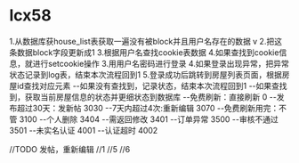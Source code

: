 # lcx58
1.从数据库获house_list表获取一遍没有被block并且用户名存在的数据 v
2.把这条数据block字段更新成1
3.根据用户名查找cookie表数据
4.如果查找到cookie信息，就进行setcookie操作
3.用用户名密码进行登录
4.如果登录出现异常，把异常状态记录到log表，结束本次流程回到1
5.登录成功后跳转到房屋列表页面，根据房屋id查找对应元素
--如果没有查找到，记录状态，结束本次流程回到1
--如果查找到，获取当前房屋信息的状态并更细状态到数据库
--免费刷新：直接刷新			0
--发布超过30天：发新帖		3030
--7天内超过4次:重新编辑		3070
--免费刷新用完：不管 			3100
--个人删除 					3404
--需返回修改 				3401
--订单异常					3500
--审核不通过 				3501
--未实名认证 				4001
--认证超时 					4002

//TODO
发帖，重新编辑
//1
//5
//6
